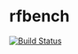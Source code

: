 # rfbench
[![Build Status](https://travis-ci.org/stefanzweig/rfbench.svg?branch=master)](https://travis-ci.org/stefanzweig/rfbench)
